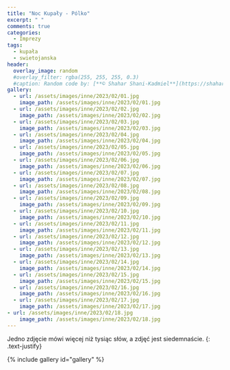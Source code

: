 ```yaml
---
title: "Noc Kupały - Pólko"
excerpt: " "
comments: true
categories:
  - Imprezy
tags:
  - kupała
  - swietojanska
header:
  overlay_image: random
  #overlay_filter: rgba(255, 255, 255, 0.3)
  #caption: Random code by: [**© Shahar Shani-Kadmiel**](https://shaharkadmiel.github.io)"
gallery:
  - url: /assets/images/inne/2023/02/01.jpg
    image_path: /assets/images/inne/2023/02/01.jpg
  - url: /assets/images/inne/2023/02/02.jpg
    image_path: /assets/images/inne/2023/02/02.jpg
  - url: /assets/images/inne/2023/02/03.jpg
    image_path: /assets/images/inne/2023/02/03.jpg
  - url: /assets/images/inne/2023/02/04.jpg
    image_path: /assets/images/inne/2023/02/04.jpg
  - url: /assets/images/inne/2023/02/05.jpg
    image_path: /assets/images/inne/2023/02/05.jpg
  - url: /assets/images/inne/2023/02/06.jpg
    image_path: /assets/images/inne/2023/02/06.jpg
  - url: /assets/images/inne/2023/02/07.jpg
    image_path: /assets/images/inne/2023/02/07.jpg
  - url: /assets/images/inne/2023/02/08.jpg
    image_path: /assets/images/inne/2023/02/08.jpg
  - url: /assets/images/inne/2023/02/09.jpg
    image_path: /assets/images/inne/2023/02/09.jpg
  - url: /assets/images/inne/2023/02/10.jpg
    image_path: /assets/images/inne/2023/02/10.jpg    
  - url: /assets/images/inne/2023/02/11.jpg
    image_path: /assets/images/inne/2023/02/11.jpg    
  - url: /assets/images/inne/2023/02/12.jpg
    image_path: /assets/images/inne/2023/02/12.jpg    
  - url: /assets/images/inne/2023/02/13.jpg
    image_path: /assets/images/inne/2023/02/13.jpg    
  - url: /assets/images/inne/2023/02/14.jpg
    image_path: /assets/images/inne/2023/02/14.jpg    
  - url: /assets/images/inne/2023/02/15.jpg
    image_path: /assets/images/inne/2023/02/15.jpg    
  - url: /assets/images/inne/2023/02/16.jpg
    image_path: /assets/images/inne/2023/02/16.jpg    
  - url: /assets/images/inne/2023/02/17.jpg
    image_path: /assets/images/inne/2023/02/17.jpg    
- url: /assets/images/inne/2023/02/18.jpg
    image_path: /assets/images/inne/2023/02/18.jpg    
---
```

Jedno zdjęcie mówi więcej niż tysiąc słów, a zdjęć jest siedemnaście.
{: .text-justify}

{% include gallery id="gallery" %}

